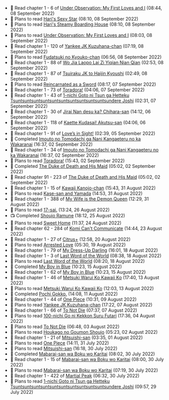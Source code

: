 <!-- ANILIST_ACTIVITY:start -->

-   📖 Read chapter 1 - 6 of [Under Observation: My First Loves and I](https://anilist.co/manga/103864) (08:44, 08 September 2022)
-   📖 Plans to read [Hari's Sexy Star](https://anilist.co/manga/101475) (08:10, 08 September 2022)
-   📖 Plans to read [Hari's Steamy Boarding House](https://anilist.co/manga/97632) (08:10, 08 September 2022)
-   📖 Plans to read [Under Observation: My First Loves and I](https://anilist.co/manga/103864) (08:03, 08 September 2022)
-   📖 Read chapter 1 - 120 of [Yankee JK Kuzuhana-chan](https://anilist.co/manga/116822) (07:19, 08 September 2022)
-   📖 Plans to read [Fudatsuki no Kyouko-chan](https://anilist.co/manga/85915) (06:56, 08 September 2022)
-   📖 Read chapter 1 - 88 of [Wo Jia Laopo Lai Zi Yiqian Nian Qian](https://anilist.co/manga/146267) (02:53, 08 September 2022)
-   📖 Read chapter 1 - 87 of [Tsuiraku JK to Haijin Kyoushi](https://anilist.co/manga/99737) (02:49, 08 September 2022)
-   📖 Plans to read [Reincarnated as a Sword](https://anilist.co/manga/98014) (08:17, 07 September 2022)
-   📖 Read chapter 1 - 73 of [Toradora!](https://anilist.co/manga/34368) (04:06, 07 September 2022)
-   📖 Read chapter 1 - 43 of [1-nichi Goto ni Tsun ga Hetteku Tsuntsuntsuntsuntsuntsuntsuntsuntsuntsuntsundere Joshi](https://anilist.co/manga/152855) (02:31, 07 September 2022)
-   📖 Read chapter 1 - 30 of [Jirai Nan desu ka? Chihara-san](https://anilist.co/manga/137714) (14:12, 06 September 2022)
-   📖 Read chapter 1 - 118 of [Kaette Kudasai! Akutsu-san](https://anilist.co/manga/113501) (04:06, 06 September 2022)
-   📖 Read chapter 1 - 91 of [Love’s in Sight!](https://anilist.co/manga/107445) (02:39, 05 September 2022)
-   📖 Completed [Imouto no Tomodachi ga Nani Kangaeteru no ka Wakaranai](https://anilist.co/manga/118084) (16:37, 02 September 2022)
-   📖 Read chapter 1 - 34 of [Imouto no Tomodachi ga Nani Kangaeteru no ka Wakaranai](https://anilist.co/manga/118084) (16:37, 02 September 2022)
-   📖 Plans to read [Toradora!](https://anilist.co/manga/34368) (15:43, 02 September 2022)
-   📖 Completed [The Duke of Death and His Maid](https://anilist.co/manga/100293) (05:02, 02 September 2022)
-   📖 Read chapter 91 - 223 of [The Duke of Death and His Maid](https://anilist.co/manga/100293) (05:02, 02 September 2022)
-   📖 Read chapter 1 - 15 of [Kawaii Kanojo-chan](https://anilist.co/manga/144155) (15:43, 31 August 2022)
-   📖 Plans to read [Kase-san and Yamada](https://anilist.co/manga/98777) (14:53, 31 August 2022)
-   📖 Read chapter 1 - 388 of [My Wife is the Demon Queen](https://anilist.co/manga/107966) (12:29, 31 August 2022)
-   📖 Plans to read [17-sai.](https://anilist.co/manga/54959) (13:24, 26 August 2022)
-   📺 Completed [Shoujo Ramune](https://anilist.co/anime/21828) (18:12, 25 August 2022)
-   📖 Plans to read [Sweet Home](https://anilist.co/manga/100954) (11:37, 24 August 2022)
-   📖 Read chapter 62 - 284 of [Komi Can't Communicate](https://anilist.co/manga/97852) (14:44, 23 August 2022)
-   📖 Read chapter 1 - 27 of [Citrus+](https://anilist.co/manga/103884) (12:58, 20 August 2022)
-   📖 Plans to read [Arrested Love](https://anilist.co/manga/118930) (05:30, 19 August 2022)
-   📖 Read chapter 1 - 79 of [My Dress-Up Darling](https://anilist.co/manga/101583) (16:01, 18 August 2022)
-   📖 Read chapter 1 - 3 of [Last Word of the World](https://anilist.co/manga/120692) (08:38, 18 August 2022)
-   📖 Plans to read [Last Word of the World](https://anilist.co/manga/120692) (08:20, 18 August 2022)
-   📖 Completed [My Boy in Blue](https://anilist.co/manga/85451) (10:23, 15 August 2022)
-   📖 Read chapter 1 - 62 of [My Boy in Blue](https://anilist.co/manga/85451) (10:23, 15 August 2022)
-   📖 Read chapter 1 - 46 of [Metsuki Warui Ko Kawaii Ko](https://anilist.co/manga/143936) (17:40, 13 August 2022)
-   📖 Plans to read [Metsuki Warui Ko Kawaii Ko](https://anilist.co/manga/143936) (12:03, 13 August 2022)
-   📖 Completed [Pochi Gokko.](https://anilist.co/manga/110512) (14:08, 11 August 2022)
-   📖 Read chapter 1 - 44 of [One Piece](https://anilist.co/manga/30013) (10:31, 09 August 2022)
-   📖 Plans to read [Yankee JK Kuzuhana-chan](https://anilist.co/manga/125275) (17:22, 07 August 2022)
-   📖 Read chapter 1 - 66 of [To Not Die](https://anilist.co/manga/136099) (07:37, 07 August 2022)
-   📖 Plans to read [100-nichi Go ni Kekkon Suru Futari](https://anilist.co/manga/117769) (17:36, 04 August 2022)
-   📖 Plans to read [To Not Die](https://anilist.co/manga/136099) (06:48, 03 August 2022)
-   📖 Plans to read [Houkago no Goumon Shoujo](https://anilist.co/manga/104263) (05:23, 02 August 2022)
-   📖 Read chapter 1 - 21 of [Mitsuishi-san](https://anilist.co/manga/126488) (03:35, 01 August 2022)
-   📖 Plans to read [One Piece](https://anilist.co/manga/30013) (14:11, 31 July 2022)
-   📖 Plans to read [Mitsuishi-san](https://anilist.co/manga/126488) (16:18, 30 July 2022)
-   📖 Completed [Mabarai-san wa Boku wo Karitai](https://anilist.co/manga/137023) (08:02, 30 July 2022)
-   📖 Read chapter 1 - 15 of [Mabarai-san wa Boku wo Karitai](https://anilist.co/manga/137023) (08:00, 30 July 2022)
-   📖 Plans to read [Mabarai-san wa Boku wo Karitai](https://anilist.co/manga/137023) (07:19, 30 July 2022)
-   📖 Read chapter 1 - 422 of [Martial Peak](https://anilist.co/manga/104494) (06:32, 30 July 2022)
-   📖 Plans to read [1-nichi Goto ni Tsun ga Hetteku Tsuntsuntsuntsuntsuntsuntsuntsuntsuntsuntsundere Joshi](https://anilist.co/manga/152855) (09:57, 29 July 2022)

<!-- ANILIST_ACTIVITY:end -->
